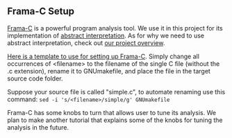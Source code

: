 ## Frama-C Setup

[Frama-C](https://frama-c.com/) is a powerful program analysis tool. We use it in this project for its implementation of [abstract interpretation](https://www.di.ens.fr/~cousot/AI/IntroAbsInt.html). As for why we need to use abstract interpretation, check out [our project overview](README.md).

[Here is a template to use for setting up Frama-C](GNUmakefile_template). Simply change all occurrences of \<filename\> to the filename of the single C file (without the .c extension), rename it to GNUmakefile, and place the file in the target source code folder.

Suppose your source file is called "simple.c", to automate renaming use this command: `sed -i 's/<filename>/simple/g' GNUmakefile`

Frama-C has some knobs to turn that allows user to tune its analysis. We plan to make another tutorial that explains some of the knobs for tuning the analysis in the future.  
